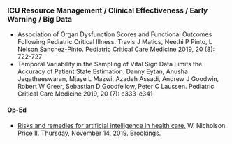 ### ICU Resource Management / Clinical Effectiveness / Early Warning / Big Data

- Association of Organ Dysfunction Scores and Functional Outcomes Following Pediatric Critical Illness. Travis J Matics, Neethi P Pinto, L Nelson Sanchez-Pinto. Pediatric Critical Care Medicine 2019, 20 (8): 722-727
- Temporal Variability in the Sampling of Vital Sign Data Limits the Accuracy of Patient State Estimation. Danny Eytan, Anusha Jegatheeswaran, Mjaye L Mazwi, Azadeh Assadi, Andrew J Goodwin, Robert W Greer, Sebastian D Goodfellow, Peter C Laussen. Pediatric Critical Care Medicine 2019, 20 (7): e333-e341


#### Op-Ed

- <a href = "https://www.brookings.edu/research/risks-and-remedies-for-artificial-intelligence-in-health-care/">Risks and remedies for artificial intelligence in health care.</a> W. Nicholson Price II. Thursday, November 14, 2019. Brookings.

